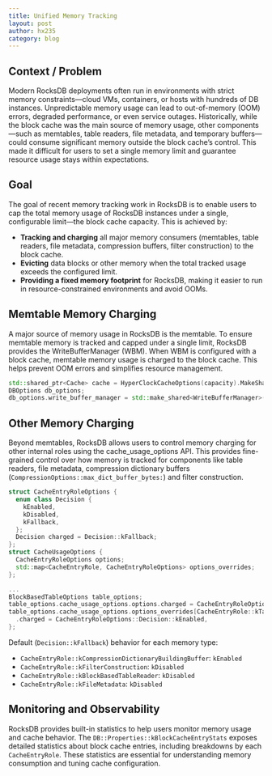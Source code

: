```yaml
---
title: Unified Memory Tracking
layout: post
author: hx235
category: blog
---
```


## Context / Problem
Modern RocksDB deployments often run in environments with strict memory constraints—cloud VMs, containers, or hosts with hundreds of DB instances. Unpredictable memory usage can lead to out-of-memory (OOM) errors, degraded performance, or even service outages.
Historically, while the block cache was the main source of memory usage, other components—such as memtables, table readers, file metadata, and temporary buffers—could consume significant memory outside the block cache’s control. This made it difficult for users to set a single memory limit and guarantee resource usage stays within expectations.

## Goal
The goal of recent memory tracking work in RocksDB is to enable users to cap the total memory usage of RocksDB instances under a single, configurable limit—the block cache capacity. This is achieved by:
- **Tracking and charging** all major memory consumers (memtables, table readers, file metadata, compression buffers, filter construction) to the block cache.
- **Evicting** data blocks or other memory when the total tracked usage exceeds the configured limit.
- **Providing a fixed memory footprint** for RocksDB, making it easier to run in resource-constrained environments and avoid OOMs.

## Memtable Memory Charging
A major source of memory usage in RocksDB is the memtable. To ensure memtable memory is tracked and capped under a single limit, RocksDB provides the WriteBufferManager (WBM). When WBM is configured with a block cache, memtable memory usage is charged to the block cache. This helps prevent OOM errors and simplifies resource management.

```cpp
std::shared_ptr<Cache> cache = HyperClockCacheOptions(capacity).MakeSharedCache();;
DBOptions db_options;
db_options.write_buffer_manager = std::make_shared<WriteBufferManager>(.., cache);
```

## Other Memory Charging
Beyond memtables, RocksDB allows users to control memory charging for other internal roles using the cache_usage_options API. This provides fine-grained control over how memory is tracked for components like table readers, file metadata, compression dictionary buffers (`CompressionOptions::max_dict_buffer_bytes:`) and filter construction.

```cpp
struct CacheEntryRoleOptions {
  enum class Decision {
    kEnabled,
    kDisabled,
    kFallback,
  };
  Decision charged = Decision::kFallback;
};
struct CacheUsageOptions {
  CacheEntryRoleOptions options;
  std::map<CacheEntryRole, CacheEntryRoleOptions> options_overrides;
};

...
BlockBasedTableOptions table_options;
table_options.cache_usage_options.options.charged = CacheEntryRoleOptions::Decision::kFallback;
table_options.cache_usage_options.options_overrides[CacheEntryRole::kTableBuilder] = {
  .charged = CacheEntryRoleOptions::Decision::kEnabled,
};
```

Default (`Decision::kFallback`) behavior for each memory type:
- `CacheEntryRole::kCompressionDictionaryBuildingBuffer`: `kEnabled`
- `CacheEntryRole::kFilterConstruction`: `kDisabled`
- `CacheEntryRole::kBlockBasedTableReader`: `kDisabled`
- `CacheEntryRole::kFileMetadata`: `kDisabled`

## Monitoring and Observability
RocksDB provides built-in statistics to help users monitor memory usage and cache behavior. The `DB::Properties::kBlockCacheEntryStats` exposes detailed statistics about block cache entries, including breakdowns by each `CacheEntryRole`. These statistics are essential for understanding memory consumption and tuning cache configuration.
